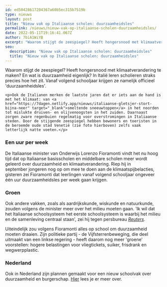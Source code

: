 ```yaml
---
id: ed50428617204367a60b5ec315b7519b
type: nieuws
layout: post
title: "Nieuw vak op Italiaanse scholen: duurzaamheidsles"
permalink: /nieuws/nieuw-vak-op-italiaanse-scholen-duurzaamheidsles/
date: 2022-05-11T19:16:41.067Z
author: 7biA1WiYB
excerpt: "Waarom stijgt de zeespiegel? Heeft hongersnood met klimaatverandering te maken? En wat is duurzaamheid eigenlijk? In Italië leren scholieren straks precies hoe het zit. Vanaf volgend schooljaar krijgen ze namelijk officieel 'duurzaamheidsles'.  "
seo:
  description: "Nieuw vak op Italiaanse scholen: duurzaamheidsles"
  title: "Nieuw vak op Italiaanse scholen: duurzaamheidsles"
---
```

Waarom stijgt de zeespiegel? Heeft hongersnood met klimaatverandering te maken? En wat is duurzaamheid eigenlijk? In Italië leren scholieren straks precies hoe het zit. Vanaf volgend schooljaar krijgen ze namelijk officieel 'duurzaamheidsles'.  

    <p>Ook de Italianen merken de laatste jaren dat er iets aan de hand is met het klimaat: van <a href="https://7dagen.netlify.app/nieuws/italiaanse-gletsjer-stort-bijna-neer" target="_blank">smeltende sneeuwtoppen</a> in het noorden tot mislukte druiven- en olijvenoogsten in het zuiden. Daarnaast zorgen zware regenbuien regelmatig voor overstromingen in Italiaanse steden. Door de stijgende zeespiegel hebben bewoners en toeristen in de beroemde oude stad Venetië (zie foto hierboven) zelfs vaak letterlijk natte voeten.</p>
<h3>Een uur per week</h3>
<p>De Italiaanse minister van Onderwijs Lorenzo Fioramonti vindt het nu hoog tijd dat op Italiaanse basisscholen en middelbare scholen meer wordt geleerd over duurzaamheid en klimaatverandering. Riep hij in september jongeren nog op om mee te doen aan de klimaatspijbelacties, gisteren zei Fioramonti dat leerlingen vanaf volgend schooljaar ongeveer één uur duurzaamheidsles per week gaan krijgen.</p>
<h3>Groen</h3>
<p>Ook andere vakken, zoals als aardrijkskunde, wiskunde en natuurkunde, zouden volgens de minister meer over het milieu moeten gaan. 'Ik wil dat het Italiaanse schoolsysteem het eerste schoolsysteem is waarbij het milieu en de samenleving centraal staan', zei hij tegen persbureau <a href="https://www.reuters.com/article/us-climate-change-italy-exclusive/exclusive-italy-to-make-climate-change-study-compulsory-in-schools-idUSKBN1XF1E1" target="_blank"><em>Reuters</em></a>.</p>
<p>Uiteindelijk zou volgens Fioramonti alles op school om duurzaamheid moeten draaien. Zijn politieke partij - de Vijfsterrenbeweging, die deel uitmaakt van een linkse regering - heeft daarom nog meer 'groene' voorstellen: hogere belastingen voor vliegtickets, suiker, frisdrank en wegwerpplastic.</p>
<h3>Nederland</h3>
<p>Ook in Nederland zijn plannen gemaakt voor een nieuw schoolvak over duurzaamheid en burgerschap. <a href="https://7dagen.netlify.app/nieuws-school/plannen-voor-nieuwe-schoollessen" target="_blank">Hier</a> lees je er meer over.</p>  
